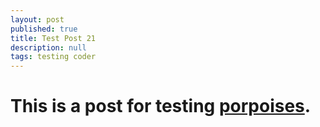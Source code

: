 ```yaml
---
layout: post
published: true
title: Test Post 21
description: null
tags: testing coder
---
```


# This is a post for testing [porpoises](http://en.wikipedia.org/wiki/Porpoise).